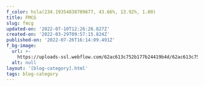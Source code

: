 ```yaml
---
f_color: hsla(234.19354838709677, 43.66%, 13.92%, 1.00)
title: FMCG
slug: fmcg
updated-on: '2022-07-10T12:26:26.827Z'
created-on: '2022-03-29T09:57:15.824Z'
published-on: '2022-07-26T16:14:09.491Z'
f_bg-image:
  url: >-
    https://uploads-ssl.webflow.com/62ac613c752b177b24419b4d/62ac613c752b1776fc419ca8_home3-slider.png
  alt: null
layout: '[blog-category].html'
tags: blog-category
---
```




